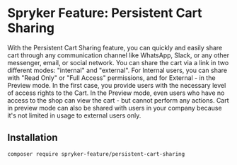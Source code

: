 # Spryker Feature: Persistent Cart Sharing

With the Persistent Cart Sharing feature, you can quickly and easily share cart through any communication channel like WhatsApp, Slack, or any other messenger, email, or social network. You can share the cart via a link in two different modes: "internal" and "external".  For Internal users, you can share with "Read Only" or "Full Access" permissions, and for External - in the Preview mode. In the first case, you provide users with the necessary level of access rights to the Cart. In the Preview mode, even users who have no access to the shop can view the cart - but cannot perform any actions. Cart in preview mode can also be shared with users in your company because it's not limited in usage to external users only.

## Installation

```
composer require spryker-feature/persistent-cart-sharing
```
